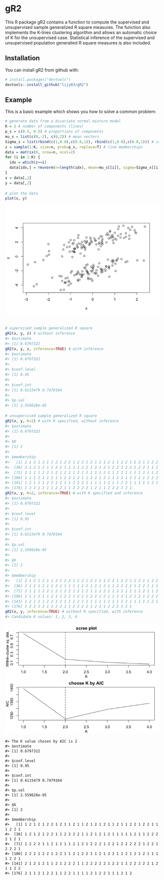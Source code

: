 
<!-- README.md is generated from README.Rmd. Please edit that file -->
gR2
===

This R package gR2 contains a function to compute the supervised and unsupervised sample generalized R square measures. The function also implements the K-lines clustering algorithm and allows an automatic choice of K for the unsupervised case. Statistical inference of the supervised and unsupervised population generalied R square measures is also included.

Installation
------------

You can install gR2 from github with:

``` r
# install.packages("devtools")
devtools::install_github("lijy03/gR2")
```

Example
-------

This is a basic example which shows you how to solve a common problem:

``` r
# generate data from a bivariate normal mixture model
K = 2 # number of components (lines)
p_s = c(0.5, 0.5) # proportions of components
mu_s = list(c(0,-2), c(0,2)) # mean vectors
Sigma_s = list(rbind(c(1,0.8),c(0.8,1)), rbind(c(1,0.8),c(0.8,1))) # covariance matrices
z = sample(1:K, size=n, prob=p_s, replace=T) # line memberships
data = matrix(0, nrow=n, ncol=2)
for (i in 1:K) {
  idx = which(z==i)
  data[idx,] = rmvnorm(n=length(idx), mean=mu_s[[i]], sigma=Sigma_s[[i]])
}
x = data[,1]
y = data[,2]

# plot the data
plot(x, y)
```

![](README-example-1.png)

``` r

# supervised sample generalized R square
gR2(x, y, z) # without inference
#> $estimate
#> [1] 0.6797322
gR2(x, y, z, inference=TRUE) # with inference
#> $estimate
#> [1] 0.6797322
#> 
#> $conf.level
#> [1] 0.95
#> 
#> $conf.int
#> [1] 0.6115479 0.7479164
#> 
#> $p.val
#> [1] 2.559628e-85

# unsupervised sample generalized R square
gR2(x, y, K=2) # with K specified, without inference
#> $estimate
#> [1] 0.6797322
#> 
#> $K
#> [1] 2
#> 
#> $membership
#>   [1] 2 1 2 1 2 1 1 2 1 2 2 1 2 2 1 2 1 2 1 2 2 1 2 2 1 1 2 1 1 2 2 2 1 1 2
#>  [36] 2 1 2 1 2 1 1 2 2 1 1 1 1 2 2 1 2 1 2 1 2 2 2 2 2 1 2 2 1 1 1 1 2 1 2
#>  [71] 2 1 1 1 2 2 1 2 1 2 2 1 2 1 2 1 1 1 2 1 1 2 1 1 1 1 1 2 1 1 2 1 1 1 2
#> [106] 1 1 1 2 1 1 2 1 1 2 2 1 2 1 1 2 2 1 2 1 1 2 2 1 2 1 2 1 2 2 2 2 1 1 2
#> [141] 1 2 1 2 1 2 2 1 2 1 1 1 2 2 1 1 1 1 1 2 1 1 2 2 1 1 1 1 1 2 1 2 2 1 1
#> [176] 1 2 2 1 2 1 1 2 2 1 1 2 2 2 2 1 2 1 1 2 2 2 1 2 1
gR2(x, y, K=2, inference=TRUE) # with K specified and inference
#> $estimate
#> [1] 0.6797322
#> 
#> $conf.level
#> [1] 0.95
#> 
#> $conf.int
#> [1] 0.6115479 0.7479164
#> 
#> $p.val
#> [1] 2.559628e-85
#> 
#> $K
#> [1] 2
#> 
#> $membership
#>   [1] 2 1 2 1 2 1 1 2 1 2 2 1 2 2 1 2 1 2 1 2 2 1 2 2 1 1 2 1 1 2 2 2 1 1 2
#>  [36] 2 1 2 1 2 1 1 2 2 1 1 1 1 2 2 1 2 1 2 1 2 2 2 2 2 1 2 2 1 1 1 1 2 1 2
#>  [71] 2 1 1 1 2 2 1 2 1 2 2 1 2 1 2 1 1 1 2 1 1 2 1 1 1 1 1 2 1 1 2 1 1 1 2
#> [106] 1 1 1 2 1 1 2 1 1 2 2 1 2 1 1 2 2 1 2 1 1 2 2 1 2 1 2 1 2 2 2 2 1 1 2
#> [141] 1 2 1 2 1 2 2 1 2 1 1 1 2 2 1 1 1 1 1 2 1 1 2 2 1 1 1 1 1 2 1 2 2 1 1
#> [176] 1 2 2 1 2 1 1 2 2 1 1 2 2 2 2 1 2 1 1 2 2 2 1 2 1
gR2(x, y, inference=TRUE) # without K specified, with inference
#> Candidate K values: 1, 2, 3, 4
```

![](README-example-2.png)

    #> The K value chosen by AIC is 2
    #> $estimate
    #> [1] 0.6797322
    #> 
    #> $conf.level
    #> [1] 0.95
    #> 
    #> $conf.int
    #> [1] 0.6115479 0.7479164
    #> 
    #> $p.val
    #> [1] 2.559628e-85
    #> 
    #> $K
    #> [1] 2
    #> 
    #> $membership
    #>   [1] 1 2 1 2 1 2 2 1 2 1 1 2 1 1 2 1 2 1 2 1 1 2 1 1 2 2 1 2 2 1 1 1 2 2 1
    #>  [36] 1 2 1 2 1 2 2 1 1 2 2 2 2 1 1 2 1 2 1 2 1 1 1 1 1 2 1 1 2 2 2 2 1 2 1
    #>  [71] 1 2 2 2 1 1 2 1 2 1 1 2 1 2 1 2 2 2 1 2 2 1 2 2 2 2 2 1 2 2 1 2 2 2 1
    #> [106] 2 2 2 1 2 2 1 2 2 1 1 2 1 2 2 1 1 2 1 2 2 1 1 2 1 2 1 2 1 1 1 1 2 2 1
    #> [141] 2 1 2 1 2 1 1 2 1 2 2 2 1 1 2 2 2 2 2 1 2 2 1 1 2 2 2 2 2 1 2 1 1 2 2
    #> [176] 2 1 1 2 1 2 2 1 1 2 2 1 1 1 1 2 1 2 2 1 1 1 2 1 2
